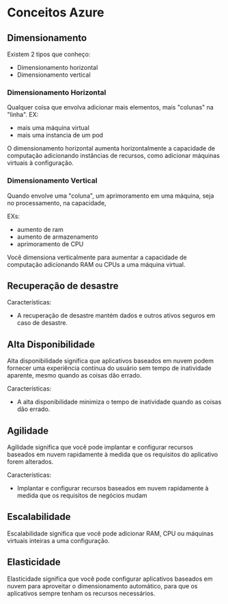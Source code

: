 
# Conceitos Azure

## Dimensionamento
Existem 2 tipos que conheço:
- Dimensionamento horizontal
- Dimensionamento vertical

### Dimensionamento Horizontal
Qualquer coisa que envolva adicionar mais elementos, mais "colunas" na "linha".
EX: 
- mais uma máquina virtual
- mais uma instancia de um pod

O dimensionamento horizontal aumenta horizontalmente a capacidade de computação adicionando instâncias de recursos, como adicionar máquinas virtuais à configuração. 
### Dimensionamento Vertical
Quando envolve uma "coluna", um aprimoramento em uma máquina, seja no processamento, na capacidade, 

EXs: 
- aumento de ram
- aumento de armazenamento
- aprimoramento de CPU

Você dimensiona verticalmente para aumentar a capacidade de computação adicionando RAM ou CPUs a uma máquina virtual. 

## Recuperação de desastre
Características:
- A recuperação de desastre mantém dados e outros ativos seguros em caso de desastre.

## Alta Disponibilidade
Alta disponibilidade significa que aplicativos baseados em nuvem podem fornecer uma experiência contínua do usuário sem tempo de inatividade aparente, mesmo quando as coisas dão errado.

Características:
- A alta disponibilidade minimiza o tempo de inatividade quando as coisas dão errado.
## Agilidade
Agilidade significa que você pode implantar e configurar recursos baseados em nuvem rapidamente à medida que os requisitos do aplicativo forem alterados. 

Características:
- Implantar e configurar recursos baseados em nuvem rapidamente à medida que os requisitos de negócios mudam

## Escalabilidade
Escalabilidade significa que você pode adicionar RAM, CPU ou máquinas virtuais inteiras a uma configuração. 

## Elasticidade
Elasticidade significa que você pode configurar aplicativos baseados em nuvem para aproveitar o dimensionamento automático, para que os aplicativos sempre tenham os recursos necessários. 
